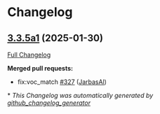 # Changelog

## [3.3.5a1](https://github.com/OpenVoiceOS/OVOS-workshop/tree/3.3.5a1) (2025-01-30)

[Full Changelog](https://github.com/OpenVoiceOS/OVOS-workshop/compare/3.3.4...3.3.5a1)

**Merged pull requests:**

- fix:voc\_match [\#327](https://github.com/OpenVoiceOS/OVOS-workshop/pull/327) ([JarbasAl](https://github.com/JarbasAl))



\* *This Changelog was automatically generated by [github_changelog_generator](https://github.com/github-changelog-generator/github-changelog-generator)*
